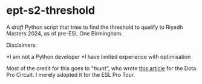 # ept-s2-threshold
A *draft* Python script that tries to find the threshold to qualify to Riyadh Masters 2024, as of pre-ESL One Birmingham.

Disclaimers:

*I am not a Python developer
*I have limited experience with optimisation

Most of the credit for this goes to "tkunt", who wrote [this article](https://tkunt.medium.com/computing-bounds-for-ranks-and-ti-qualification-of-the-dpc-2023-tour-3-870957df4ec5) for the Dota Pro Circuit.  I merely adopted it for the ESL Pro Tour.
